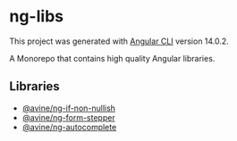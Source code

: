 # ng-libs

This project was generated with [Angular CLI](https://github.com/angular/angular-cli) version 14.0.2.

A Monorepo that contains high quality Angular libraries.

## Libraries

- [@avine/ng-if-non-nullish](./projects/if-non-nullish/README.md)
- [@avine/ng-form-stepper](./projects/form-stepper/README.md)
- [@avine/ng-autocomplete](./projects/autocomplete/README.md)
